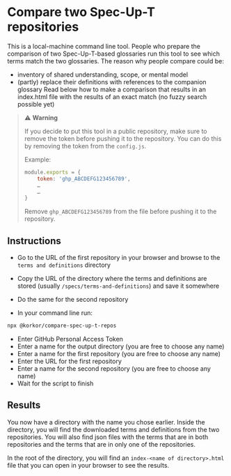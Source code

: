# Compare two Spec-Up-T repositories

This is a local-machine command line tool. People who prepare the comparison of two Spec-Up-T-based glossaries run this tool to see which terms match the two glossaries. The reason why people compare could be:
- inventory of shared understanding, scope, or mental model
- (partly) replace their definitions with references to the companion glossary
Read below how to make a comparison that results in an index.html file with the results of an exact match (no fuzzy search possible yet)

> ⚠️ **Warning**
> 
> If you decide to put this tool in a public repository, make sure to remove the token before pushing it to the repository. You can do this by removing the token from the `config.js`.
> 
> Example:
> 
> ```js
> module.exports = {
>     token: 'ghp_ABCDEFG123456789',
>     …
>     …
> }
> ```
> 
> Remove `ghp_ABCDEFG123456789` from the file before pushing it to the repository.

## Instructions

- Go to the URL of the first repository in your browser and browse to the `terms and definitions` directory
- Copy the URL of the directory where the terms and definitions are stored (usually `/specs/terms-and-definitions`) and save it somewhere
- Do the same for the second repository

- In your command line run:

```bash
npx @korkor/compare-spec-up-t-repos
```

- Enter GitHub Personal Access Token
- Enter a name for the output directory (you are free to choose any name)
- Enter a name for the first repository (you are free to choose any name)
- Enter the URL for the first repository
- Enter a name for the second repository (you are free to choose any name)
- Wait for the script to finish

## Results

You now have a directory with the name you chose earlier. Inside the directory, you will find the downloaded terms and definitions from the two repositories. You will also find json files with the terms that are in both repositories and the terms that are in only one of the repositories.

In the root of the directory, you will find an `index-<name of directory>.html` file that you can open in your browser to see the results.
